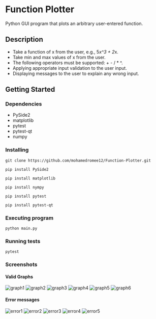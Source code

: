 # Function  Plotter

Python GUI program that plots an arbitrary user-entered function.

## Description

* Take a function of x from the user, e.g., 5*x^3 + 2*x.
* Take min and max values of x from the user.
* The following operators must be supported: + - / * ^.
* Applying appropriate input validation to the user input.
* Displaying messages to the user to explain any wrong input.

## Getting Started

### Dependencies

* PySide2
* matplotlib
* pytest
* pytest-qt
* numpy

### Installing

```
git clone https://github.com/mohamedromee12/Function-Plotter.git 
```

```
pip install PySide2
```

```
pip install matplotlib
```

```
pip install nympy
```

```
pip install pytest
```

```
pip install pytest-qt
```

### Executing program

```
python main.py
```

### Running tests

```
pytest
```

### Screenshots

#### Valid Graphs

![graph1](/images/valid/1.png)
![graph2](/images/valid/2.png)
![graph3](/images/valid/3.png)
![graph4](/images/valid/4.png)
![graph5](/images/valid/5.png)
![graph6](/images/valid/6.png)


#### Error messages

![error1](/images/inValid/1.png)
![error2](/images/inValid/2.png)
![error3](/images/inValid/3.png)
![error4](/images/inValid/4.png)
![error5](/images/inValid/5.png)
